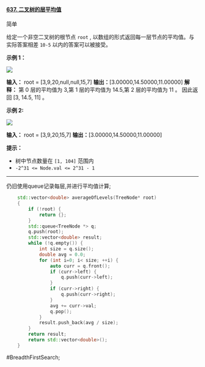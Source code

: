 #### [637. 二叉树的层平均值](https://leetcode.cn/problems/average-of-levels-in-binary-tree/)

简单

给定一个非空二叉树的根节点 `root` , 以数组的形式返回每一层节点的平均值。与实际答案相差 `10-5` 以内的答案可以被接受。

**示例 1：**

![](https://assets.leetcode.com/uploads/2021/03/09/avg1-tree.jpg)

**输入：** root = [3,9,20,null,null,15,7]
**输出：**[3.00000,14.50000,11.00000]
**解释：** 第 0 层的平均值为 3,第 1 层的平均值为 14.5,第 2 层的平均值为 11 。
因此返回 [3, 14.5, 11] 。

**示例 2:**

![](https://assets.leetcode.com/uploads/2021/03/09/avg2-tree.jpg)

**输入：** root = [3,9,20,15,7]
**输出：**[3.00000,14.50000,11.00000]

**提示：**

- 树中节点数量在 `[1, 104]` 范围内
- `-2^31 <= Node.val <= 2^31 - 1`
---- ----
仍旧使用queue记录每层,并进行平均值计算;
```cpp
    std::vector<double> averageOfLevels(TreeNode* root)
    {
        if (!root) {
            return {};
        }
        std::queue<TreeNode *> q;
        q.push(root);
        std::vector<double> result;
        while (!q.empty()) {
            int size = q.size();
            double avg = 0.0;
            for (int i=0; i< size; ++i) {
                auto curr = q.front();
                if (curr->left) {
                    q.push(curr->left);
                }
                if (curr->right) {
                    q.push(curr->right);
                }
                avg += curr->val;
                q.pop();
            }
            result.push_back(avg / size);
        }
        return result;
        return std::vector<double>();
    }
```
#BreadthFirstSearch;
